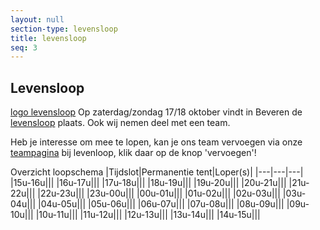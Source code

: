 ```yaml
---
layout: null
section-type: levensloop
title: levensloop
seq: 3
---
```

## Levensloop

[logo levensloop](/img/levensloop.png)
Op zaterdag/zondag 17/18 oktober vindt in Beveren de [levensloop](http://www.levensloop.be/beveren) plaats. Ook wij nemen deel met een team.

Heb je interesse om mee te lopen, kan je ons team vervoegen via onze [teampagina](http://www.levensloop.be/teams/smart-running-team) bij levenloop, klik daar op de knop 'vervoegen'!

Overzicht loopschema
|Tijdslot|Permanentie tent|Loper(s)|
|---|---|---|
|15u-16u|||
|16u-17u|||
|17u-18u|||
|18u-19u|||
|19u-20u|||
|20u-21u|||
|21u-22u|||
|22u-23u|||
|23u-00u|||
|00u-01u|||
|01u-02u|||
|02u-03u|||
|03u-04u|||
|04u-05u|||
|05u-06u|||
|06u-07u|||
|07u-08u|||
|08u-09u|||
|09u-10u|||
|10u-11u|||
|11u-12u|||
|12u-13u|||
|13u-14u|||
|14u-15u|||